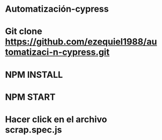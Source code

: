 # Automatización-cypress

# Git clone https://github.com/ezequiel1988/automatizaci-n-cypress.git

# NPM INSTALL

# NPM START

# Hacer click en el archivo scrap.spec.js

